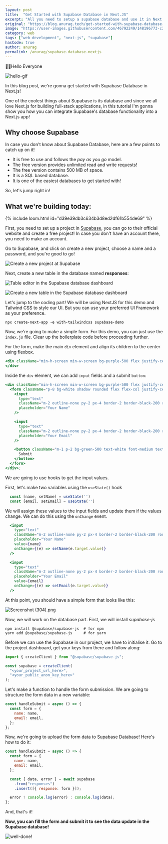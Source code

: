 ```yaml
---
layout: post
title:  "Get Started with Supabase Database in Next.JS"
excerpt: "All you need to setup a supabase database and use it in Next.JS!"
original: "https://blog.anurag.tech/get-started-with-supabase-database-in-nextjs"
image: "https://user-images.githubusercontent.com/46792249/148196773-c30b7519-481d-445c-b778-cfb413ce32bf.png"
category: web
tags: ["web-development", "next-js", "supabase"]
hasCode: true
author: anurag
permalink: /anurag/supabase-database-nextjs
---
```



🙋‍♂️Hello Everyone

![hello-gif](https://media.giphy.com/media/Nx0rz3jtxtEre/giphy.gif)

In this blog post, we're gonna get started with Supabase Database in Next.js!

One of the coolest things about Supabase is its database and since we all love Next.js for building full-stack applications, in this tutorial I'm gonna show you how you can integrate Supabase's database functionality into a Next.js app!

## Why choose Supabase

In case you don't know about Supabase Database, here are a few points to catch up on it!

- It is free to use and follows the *pay as you go* model.
- The free version provides unlimited read and write requests!
- The free version contains 500 MB of space.
- It is a SQL based database.
- It is one of the easiest databases to get started with!

So, let's jump right in!

## What we're building today:

{% include loom.html id="d39e39db3c634b3d8ed2df61b554de69" %}

First, you need to set up a project in [Supabase](https://supabase.io/), you can go to their official website and create a free project! In case you don't have an account there, you need to make an account.

Go to Supabase, and click on create a new project, choose a name and a password, and you're good to go!

![Create a new project at Supabase](https://cdn.hashnode.com/res/hashnode/image/upload/v1638968211764/oCcXRuJLU.png)

Next, create a new table in the database named **responses**:

![Table editor in the Supabase database dashboard](https://cdn.hashnode.com/res/hashnode/image/upload/v1638970345348/cit4t6yG2.png)

![Create a new table in the Supabase database dashboard](https://cdn.hashnode.com/res/hashnode/image/upload/v1638970419288/_mdgg2ZU6.png)

Let's jump to the coding part! We will be using NextJS for this demo and Tailwind CSS to style our UI. But you can use your preferred UI Framework as your preference.

```shell
npx create-next-app -e with-tailwindcss supabase-demo
``` 

Now, we're going to make a simple form. For this demo, you can just use the `index.js` file. Clear up the boilerplate code before proceeding further.

For the form, make the main `div` element and align its children to the center using flexbox.

```jsx
<div className="min-h-screen min-w-screen bg-purple-500 flex justify-center items-center">
</div>
``` 

Inside the `div` element, we can add `input` fields and a submit `button`:


```jsx
<div className="min-h-screen min-w-screen bg-purple-500 flex justify-center items-center">
  <form className="p-8 bg-white shadow rounded flex flex-col justify-center items-center">
    <input
      type="text"
      className="m-2 outline-none py-2 px-4 border-2 border-black-200 rounded focus:border-blue-400 text-black-300 text-xl"
      placeholder="Your Name"
    />

    <input
      type="text"
      className="m-2 outline-none py-2 px-4 border-2 border-black-200 rounded focus:border-blue-400 text-black-300 text-xl"
      placeholder="Your Email"
    />

    <button className="m-1 p-2 bg-green-500 text-white font-medium text-xl grid place-items-center rounded">
      Submit
    </button>
  </form>
</div>;
``` 

We are going to use hooks to get the input values.

First, let's make two variables using the `useState()` hook

```jsx
  const [name, setName] = useState('')
  const [email, setEmail] = useState('')
``` 

We will assign these values to the input fields and update them if the values change. We can do this using the `onChange` event.

```jsx
  <input
    type="text"
    className="m-2 outline-none py-2 px-4 border-2 border-black-200 rounded focus:border-blue-400 text-black-300 text-xl"
    placeholder="Your Name"
    value={name}
    onChange={(e) => setName(e.target.value)}
  />

  <input
    type="text"
    className="m-2 outline-none py-2 px-4 border-2 border-black-200 rounded focus:border-blue-400 text-black-300 text-xl"
    placeholder="Your Email"
    value={email}
    onChange={(e) => setEmail(e.target.value)}
  />
``` 

At this point, you should have a simple form that looks like this:

![Screenshot (304).png](https://cdn.hashnode.com/res/hashnode/image/upload/v1639054552792/fcufKw4gE.png)

Now, we will work on the database part. First, we will install *supabase-js* 

```shell
npm install @supabase/supabase-js  # for npm
yarn add @supabase/supabase-js     # for yarn
``` 

Before we can use the Supabase in our project, we have to initialise it. Go to the project dashboard, get your keys from there and follow along:

```jsx
import { createClient } from "@supabase/supabase-js";

const supabase = createClient(
  "<your_project_url_here>",
  "<your_public_anon_key_here>"
);

``` 

Let's make a function to handle the form submission. We are going to structure the form data in a new variable:

```jsx
const handleSubmit = async () => {
  const form = {
    name: name,
    email: email,
  };
};

``` 

Now, we're going to upload the form data to Supabase Database! Here's how to do it:

```jsx
const handleSubmit = async () => {
  const form = {
    name: name,
    email: email,
  };

  const { data, error } = await supabase
    .from("responses")
    .insert([{ response: form }]);

  error ? console.log(error) : console.log(data);
};

``` 

And, that's it!

**Now, you can fill the form and submit it to see the data update in the Supabase database!**

![well-done!](https://media.giphy.com/media/11F0d3IVhQbreE/giphy.gif)
